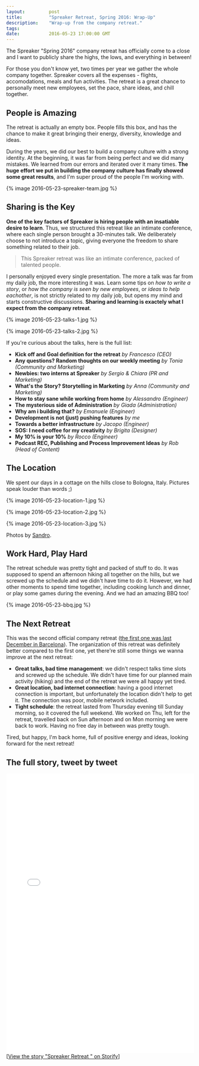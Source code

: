 ```yaml
---
layout:         post
title:          "Spreaker Retreat, Spring 2016: Wrap-Up"
description:    "Wrap-up from the company retreat."
tags:
date:           2016-05-23 17:00:00 GMT
---
```


The Spreaker "Spring 2016" company retreat has officially come to a close and I want to publicly share the highs, the lows, and everything in between!

For those you don't know yet, two times per year we gather the whole company together. Spreaker covers all the expenses - flights, accomodations, meals and fun activities. The retreat is a great chance to personally meet new employees, set the pace, share ideas, and chill together.


## People is Amazing

The retreat is actually an empty box. People fills this box, and has the chance to make it great bringing their energy, diversity, knowledge and ideas.

During the years, we did our best to build a company culture with a strong identity. At the beginning, it was far from being perfect and we did many mistakes. We learned from our errors and iterated over it many times. **The huge effort we put in building the company culture has finally showed some great results**, and I'm super proud of the people I'm working with.

{% image 2016-05-23-spreaker-team.jpg %}


## Sharing is the Key

**One of the key factors of Spreaker is hiring people with an insatiable desire to learn**. Thus, we structured this retreat like an intimate conference, where each single person brought a 30-minutes talk. We deliberately choose to not introduce a topic, giving everyone the freedom to share something related to their job.

> This Spreaker retreat was like an intimate conference, packed of talented people.

I personally enjoyed every single presentation. The more a talk was far from my daily job, the more interesting it was. Learn some tips on _how to write a story_, or _how the company is seen by new employees_, or _ideas to help eachother_, is not strictly related to my daily job, but opens my mind and starts constructive discussions. **Sharing and learning is exactely what I expect from the company retreat**.

{% image 2016-05-23-talks-1.jpg %}

{% image 2016-05-23-talks-2.jpg %}

If you're curious about the talks, here is the full list:

- **Kick off and Goal definition for the retreat** _by Francesco (CEO)_
- **Any questions? Random thoughts on our weekly meeting** _by Tonia (Community and Marketing)_
- **Newbies: two interns at Spreaker** _by Sergio & Chiara (PR and Marketing)_
- **What's the Story? Storytelling in Marketing** _by Anna (Community and Marketing)_
- **How to stay sane while working from home** _by Alessandro (Engineer)_
- **The mysterious side of Administration** _by Giada (Administration)_
- **Why am i building that?** _by Emanuele (Engineer)_
- **Development is not (just) pushing features** _by me_
- **Towards a better infrastructure** _by Jacopo (Engineer)_
- **SOS: I need coffee for my creativity** _by Brigita (Designer)_
- **My 10% is your 10%** _by Rocco (Engineer)_
- **Podcast REC, Publishing and Process Improvement Ideas** _by Rob (Head of Content)_


## The Location

We spent our days in a cottage on the hills close to Bologna, Italy. Pictures speak louder than words ;)

{% image 2016-05-23-location-1.jpg %}

{% image 2016-05-23-location-2.jpg %}

{% image 2016-05-23-location-3.jpg %}

Photos by [Sandro](https://twitter.com/DrAL3X).


## Work Hard, Play Hard

The retreat schedule was pretty tight and packed of stuff to do. It was supposed to spend an afternoon hiking all together on the hills, but we screwed up the schedule and we didn't have time to do it. However, we had other moments to spend time together, including cooking lunch and dinner, or play some games during the evening. And we had an amazing BBQ too!

{% image 2016-05-23-bbq.jpg %}


## The Next Retreat

This was the second official company retreat ([the first one was last December in Barcelona](/the-unsurprisingly-great-spreaker-retreat.html)). The organization of this retreat was definitely better compared to the first one, yet there're still some things we wanna improve at the next retreat:

- **Great talks, bad time management**: we didn't respect talks time slots and screwed up the schedule. We didn't have time for our planned main activity (hiking) and the end of the retreat we were all happy yet tired.
- **Great location, bad internet connection**: having a good internet connection is important, but unfortunately the location didn't help to get it. The connection was poor, mobile network included.
- **Tight schedule**: the retreat lasted from Thursday evening till Sunday morning, so it covered the full weekend. We worked on Thu, left for the retreat, travelled back on Sun afternoon and on Mon morning we were back to work. Having no free day in between was pretty tough.

Tired, but happy, I'm back home, full of positive energy and ideas, looking forward for the next retreat!


## The full story, tweet by tweet

<div class="storify"><iframe src="//storify.com/spreaker/spreaker-retreat-spring-2016/embed?header=false&border=false" width="100%" height="750" frameborder="no" allowtransparency="true"></iframe><script src="//storify.com/spreaker/spreaker-retreat-spring-2016.js?header=false&border=false"></script><noscript>[<a href="//storify.com/spreaker/spreaker-retreat-spring-2016" target="_blank">View the story "Spreaker Retreat " on Storify</a>]</noscript></div>
